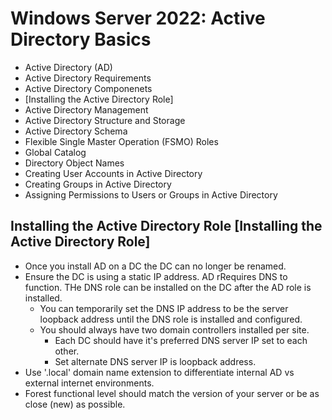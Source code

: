 # Windows Server 2022: Active Directory Basics

  * Active Directory (AD)
  * Active Directory Requirements
  * Active Directory Componenets
  * [Installing the Active Directory Role]
  * Active Directory Management
  * Active Directory Structure and Storage
  * Active Directory Schema
  * Flexible Single Master Operation (FSMO) Roles
  * Global Catalog
  * Directory Object Names
  * Creating User Accounts in Active Directory
  * Creating Groups in Active Directory
  * Assigning Permissions to Users or Groups in Active Directory

## Installing the Active Directory Role [Installing the Active Directory Role]
- Once you install AD on a DC the DC can no longer be renamed.
- Ensure the DC is using a static IP address. AD rRequires DNS to function. THe DNS role can be installed on the DC after the AD role is installed.
    - You can temporarily set the DNS IP address to be the server loopback address until the DNS role is installed and configured.
    - You should always have two domain controllers installed per site.
      - Each DC should have it's preferred DNS server IP set to each other.
      - Set alternate DNS server IP is loopback address.
- Use '.local' domain name extension to differentiate internal AD vs external internet environments.
- Forest functional level should match the version of your server or be as close (new) as possible. 
